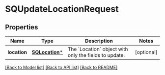 # SQUpdateLocationRequest

## Properties
Name | Type | Description | Notes
------------ | ------------- | ------------- | -------------
**location** | [**SQLocation***](SQLocation.md) | The &#x60;Location&#x60; object with only the fields to update. | [optional] 

[[Back to Model list]](../README.md#documentation-for-models) [[Back to API list]](../README.md#documentation-for-api-endpoints) [[Back to README]](../README.md)


